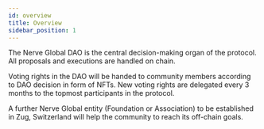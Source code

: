 ```yaml
---
id: overview
title: Overview
sidebar_position: 1
---
```


The Nerve Global DAO is the central decision-making organ of the protocol. All proposals and executions are handled on chain.

Voting rights in the DAO will be handed to community members according to DAO decision in form of NFTs.
New voting rights are delegated every 3 months to the topmost participants in the protocol.

A further Nerve Global entity (Foundation or Association) to be established in Zug, Switzerland will help the community to reach its off-chain goals.